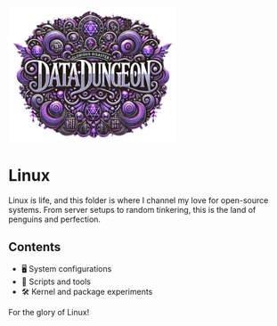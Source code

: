 <img src="images/icon.png" alt="Glorious Linux" width="300">

# Linux

Linux is life, and this folder is where I channel my love for open-source systems. From server setups to random tinkering, this is the land of penguins and perfection.

## Contents
- 🖥️ System configurations
- 📜 Scripts and tools
- 🛠️ Kernel and package experiments

For the glory of Linux!
